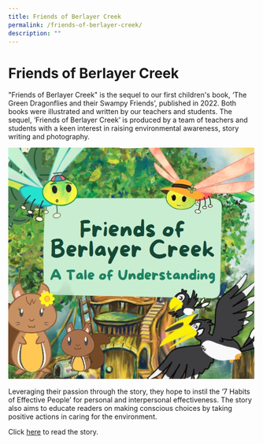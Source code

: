 ```yaml
---
title: Friends of Berlayer Creek
permalink: /friends-of-berlayer-creek/
description: ""
---
```

# Friends of Berlayer Creek
	
"Friends of Berlayer Creek" is the sequel to our first children's book, ‘The Green Dragonflies and their Swampy Friends’, published in 2022. Both books were illustrated and written by our teachers and students. The sequel, ‘Friends of Berlayer Creek’ is produced by a team of teachers and students with a keen interest in raising environmental awareness, story writing and photography. 

![](/images/2023%20Photos/berlayer%20creek.jpg)
	
Leveraging their passion through the story, they hope to instil the ‘7 Habits of Effective People’ for personal and interpersonal effectiveness. The story also aims to educate readers on making conscious choices by taking positive actions in caring for the environment.

Click [here](/files/Friends%20of%20Berlayer%20Creek/friends%20of%20berlayer%20creek.pdf) to read the story.
